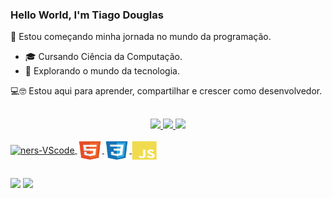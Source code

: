 ### Hello World, I'm Tiago Douglas 

🌱 Estou começando minha jornada no mundo da programação.


- 🎓 Cursando Ciência da Computação.
- 📌 Explorando o mundo da tecnologia.
  
💻🤓 Estou aqui para aprender, compartilhar e crescer como desenvolvedor.
##
<div align="center">
  <a href="https://github.com/Ty-neres">
  <img height="180em" src="https://github-readme-stats.vercel.app/api?username=Ty-neres&show_icons=true&theme=github_dark&hide_border=true&include_all_commits=true&count_private=true"/>
  <img height="180em" src="https://github-readme-stats.vercel.app/api/top-langs/?username=Ty-neres&layout=donut&langs_count=6&theme=github_dark&hide_border=true"/>
   <img height="180em" src="https://github-readme-streak-stats.herokuapp.com?user=Ty-neres&theme=github_dark_blue&hide_border=true&locale=pt_BR&date_format=j%20M%5B%20Y%5D&card_width=490)](https://git.io/streak-stats"/>  
</div>

    
            
          
<div style="display: inline_block"><br>           
  <img align="center" alt="ners-VScode" height="30" width="40" src="https://cdn.jsdelivr.net/gh/devicons/devicon/icons/vscode/vscode-original.svg" />
  <img align="center" alt="ners-HTML" height="30" width="40" src="https://raw.githubusercontent.com/devicons/devicon/master/icons/html5/html5-original.svg">
  <img align="center" alt="ners-CSS" height="30" width="40" src="https://raw.githubusercontent.com/devicons/devicon/master/icons/css3/css3-original.svg">
  <img align="center" alt="ners-JS" height="30" width="40" src="https://raw.githubusercontent.com/devicons/devicon/master/icons/javascript/javascript-plain.svg">            
</div>

##

<div> 
 <a href = "mailto:neres3pro@gmail.com"><img src="https://img.shields.io/badge/Gmail-D14836?style=for-the-badge&logo=gmail&logoColor=white" target="_blank"></a>
<a href="https://www.linkedin.com/in/tiago-neres-2209182a8/" target="_blank"><img src="https://img.shields.io/badge/-LinkedIn-%230077B5?style=for-the-badge&logo=linkedin&logoColor=white" target="_blank"></a>
</div>


